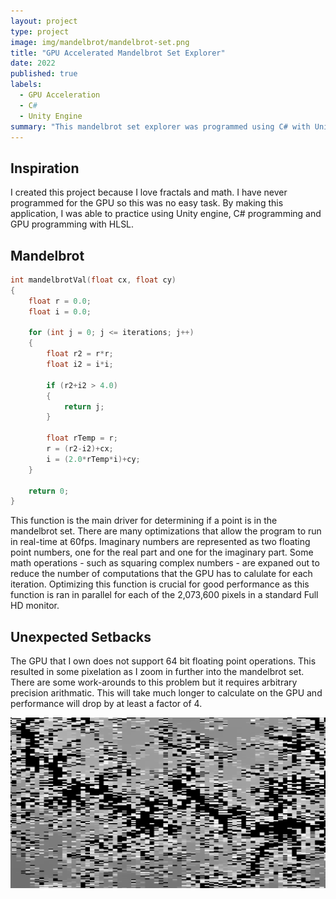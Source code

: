 ```yaml
---
layout: project
type: project
image: img/mandelbrot/mandelbrot-set.png
title: "GPU Accelerated Mandelbrot Set Explorer"
date: 2022
published: true
labels:
  - GPU Acceleration
  - C#
  - Unity Engine
summary: "This mandelbrot set explorer was programmed using C# with Unity game engine and HLSL for GPU acceleration."
---
```


## Inspiration
I created this project because I love fractals and math. I have never programmed for the GPU so this was no easy task. By making this application, I was able to practice using Unity engine, C# programming and GPU programming with HLSL.

## Mandelbrot 
```c
int mandelbrotVal(float cx, float cy)
{    
    float r = 0.0;
    float i = 0.0;
    
    for (int j = 0; j <= iterations; j++)
    {
        float r2 = r*r;
        float i2 = i*i;
        
        if (r2+i2 > 4.0)
        {
            return j;
        }
        
        float rTemp = r;
        r = (r2-i2)+cx;
        i = (2.0*rTemp*i)+cy;
    }
    
    return 0;
}
```
This function is the main driver for determining if a point is in the mandelbrot set. There are many optimizations that allow the program to run in real-time at 60fps. Imaginary numbers are represented as two floating point numbers, one for the real part and one for the imaginary part. Some math operations - such as squaring complex numbers - are expaned out to reduce the number of computations that the GPU has to calulate for each iteration. Optimizing this function is crucial for good performance as this function is ran in parallel for each of the 2,073,600 pixels in a standard Full HD monitor.

## Unexpected Setbacks
The GPU that I own does not support 64 bit floating point operations. This resulted in some pixelation as I zoom in further into the mandelbrot set. There are some work-arounds to this problem but it requires arbitrary precision arithmatic. This will take much longer to calculate on the GPU and performance will drop by at least a factor of 4.

<img src="../img/mandelbrot/mandelbrot-pixelated.png" width="800">
